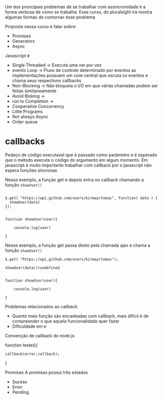 #

Um dos proncipais problemas de se trabalhar com assincronidade é a forma verbosa de como se trabalha.
Esse curso, do pluralsight irá mostra algumas formas de contornar esse problema

Proposta nessa curso é falar sobre:
* Promises
* Generators
* Async


Javascript é 
* Single Threaded -> Executa uma ver por vez
* evento Loop -> Fluxo de controle determinado por eventos as implementações possuem um core central que escuta os eventos e chama seus respectivos callbacks
* Non-Blocking -> Não bloqueia o I/O em que várias chamadas podem ser feitas simitaneamente
* Avoid Bloking -> 
* run to Completion ->
* Cooperative Concurrency
* Little Programs
* Not always Async
* Order queue


# callbacks

Pedaço de código executavel que é passado como parãmetro e é esperado que o método execute o código do argumento em algum momento. Em javascript é muito importante trabalhar com callback por o javascript não espera funções sincronas


Nesse exemplo, a função get e depois entra no callback chamando a  função `showUser()`

```

$.get( "https://api.github.com/users/kirmayrtomaz", function( data ) {
  showUser(data)
});


function showUser(user){

    console.log(user)

}

```

Nesse exemplo, a função get  passa direto pela chamada ajax e chama a função `showUser()`


```
$.get( "https://api.github.com/users/kirmayrtomaz"); 

showUser(data)//undefined 


function showUser(user){

    console.log(user)

}

```


Problemas relacionados ao callback

* Quanto mais função são encadeadas com callback, mais dificil é de compreender o que aquela funcionalidade quer fazer 
* Dificuldade em e


Convenção de callback do node.js


function teste(){


    callback(error,callback);
}




Promises
A promises possui três estados

* Sucess
* Error
* Pending
